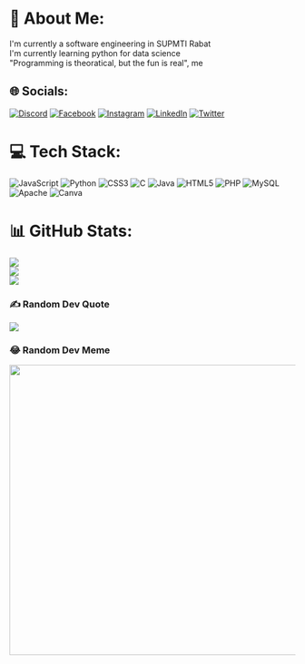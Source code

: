 # 💫 About Me:
I'm currently a software engineering in SUPMTI Rabat<br>I'm currently learning python for data science<br>"Programming is theoratical, but the fun is real", me


## 🌐 Socials:
[![Discord](https://img.shields.io/badge/Discord-%237289DA.svg?logo=discord&logoColor=white)](htttps://discord.gg/azizj12) [![Facebook](https://img.shields.io/badge/Facebook-%231877F2.svg?logo=Facebook&logoColor=white)](https://facebook.com/azizjail.15) [![Instagram](https://img.shields.io/badge/Instagram-%23E4405F.svg?logo=Instagram&logoColor=white)](https://instagram.com/3aziz.exe) [![LinkedIn](https://img.shields.io/badge/LinkedIn-%230077B5.svg?logo=linkedin&logoColor=white)](https://linkedin.com/in/abdelazizjail) [![Twitter](https://img.shields.io/badge/Twitter-%231DA1F2.svg?logo=Twitter&logoColor=white)](https://twitter.com/3azizjail) 

# 💻 Tech Stack:
![JavaScript](https://img.shields.io/badge/javascript-%23323330.svg?style=for-the-badge&logo=javascript&logoColor=%23F7DF1E) ![Python](https://img.shields.io/badge/python-3670A0?style=for-the-badge&logo=python&logoColor=ffdd54) ![CSS3](https://img.shields.io/badge/css3-%231572B6.svg?style=for-the-badge&logo=css3&logoColor=white) ![C](https://img.shields.io/badge/c-%2300599C.svg?style=for-the-badge&logo=c&logoColor=white) ![Java](https://img.shields.io/badge/java-%23ED8B00.svg?style=for-the-badge&logo=java&logoColor=white) ![HTML5](https://img.shields.io/badge/html5-%23E34F26.svg?style=for-the-badge&logo=html5&logoColor=white) ![PHP](https://img.shields.io/badge/php-%23777BB4.svg?style=for-the-badge&logo=php&logoColor=white) ![MySQL](https://img.shields.io/badge/mysql-%2300f.svg?style=for-the-badge&logo=mysql&logoColor=white) ![Apache](https://img.shields.io/badge/apache-%23D42029.svg?style=for-the-badge&logo=apache&logoColor=white) ![Canva](https://img.shields.io/badge/Canva-%2300C4CC.svg?style=for-the-badge&logo=Canva&logoColor=white)
# 📊 GitHub Stats:
![](https://github-readme-stats.vercel.app/api?username=azizjail2003&theme=dark&hide_border=false&include_all_commits=false&count_private=false)<br/>
![](https://github-readme-streak-stats.herokuapp.com/?user=azizjail2003&theme=dark&hide_border=false)<br/>
![](https://github-readme-stats.vercel.app/api/top-langs/?username=azizjail2003&theme=dark&hide_border=false&include_all_commits=false&count_private=false&layout=compact)

### ✍️ Random Dev Quote
![](https://quotes-github-readme.vercel.app/api?type=horizontal&theme=radical)

### 😂 Random Dev Meme
<img src="https://assets-global.website-files.com/5f3c19f18169b62a0d0bf387/60d33be8cf4ba7565123c8bc_YPD3ulQQAGQpOcnqIm3QzSTRgzmr1SexpW9ZjMpJ1mAnUxx4iF05XOTu44sk0qQG-8XgBcYmGZGAD-5SAZvJl3TjtmhgWnn-w0C2XKwhBscV78RVvhwZfyp0v_Pa6sNj5zxpOvRW.png" width="512px"/>

<!-- Proudly created with GPRM ( https://gprm.itsvg.in ) -->

